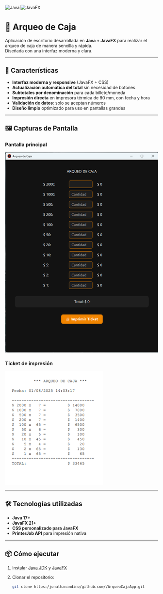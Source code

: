 ![Java](https://img.shields.io/badge/Java-17-blue?logo=openjdk)
![JavaFX](https://img.shields.io/badge/JavaFX-21-green)

# 🧾 Arqueo de Caja

Aplicación de escritorio desarrollada en **Java + JavaFX** para realizar el arqueo de caja de manera sencilla y rápida.  
Diseñada con una interfaz moderna y clara.

---

## 🚀 Características

- **Interfaz moderna y responsive** (JavaFX + CSS)
- **Actualización automática del total** sin necesidad de botones
- **Subtotales por denominación** para cada billete/moneda
- **Impresión directa** en impresora térmica de 80 mm, con fecha y hora
- **Validación de datos**: solo se aceptan números
- **Diseño limpio** optimizado para uso en pantallas grandes

---

## 🖼 Capturas de Pantalla

### Pantalla principal
![Pantalla principal](./screenshots/main_window.png)

### Ticket de impresión
![Ticket impreso](./screenshots/print_ticket.png)

---

## 🛠 Tecnologías utilizadas

- **Java 17+**
- **JavaFX 21+**
- **CSS personalizado para JavaFX**
- **PrinterJob API** para impresión nativa

---

## 📦 Cómo ejecutar

1. Instalar [Java JDK](https://adoptium.net/) y [JavaFX](https://openjfx.io/)
2. Clonar el repositorio:

   ```bash
   git clone https:/jonathanandino/github.com//ArqueoCajaApp.git
